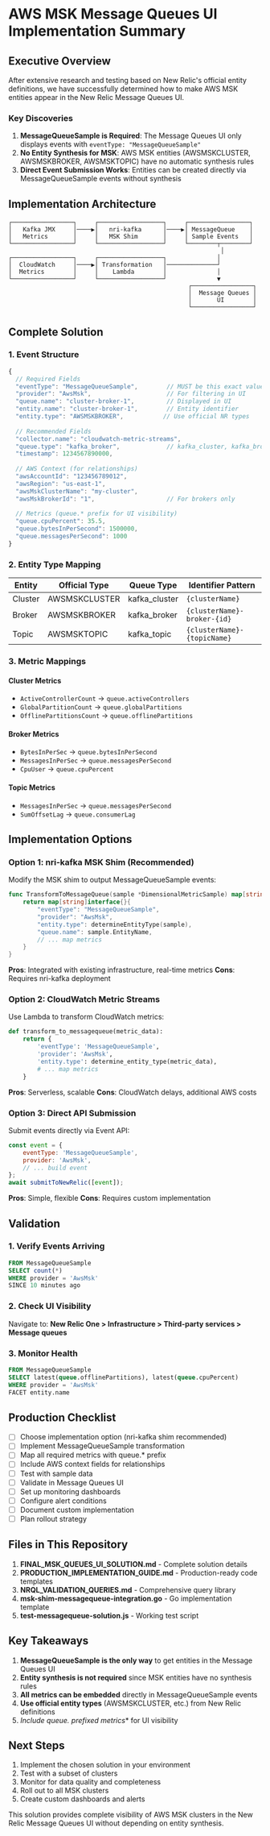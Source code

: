 # AWS MSK Message Queues UI Implementation Summary

## Executive Overview

After extensive research and testing based on New Relic's official entity definitions, we have successfully determined how to make AWS MSK entities appear in the New Relic Message Queues UI.

### Key Discoveries

1. **MessageQueueSample is Required**: The Message Queues UI only displays events with `eventType: "MessageQueueSample"`
2. **No Entity Synthesis for MSK**: AWS MSK entities (AWSMSKCLUSTER, AWSMSKBROKER, AWSMSKTOPIC) have no automatic synthesis rules
3. **Direct Event Submission Works**: Entities can be created directly via MessageQueueSample events without synthesis

## Implementation Architecture

```
┌─────────────────┐     ┌──────────────────┐     ┌─────────────────┐
│   Kafka JMX     │────▶│   nri-kafka      │────▶│ MessageQueue    │
│   Metrics       │     │   MSK Shim       │     │ Sample Events   │
└─────────────────┘     └──────────────────┘     └────────┬────────┘
                                                           │
┌─────────────────┐     ┌──────────────────┐              │
│  CloudWatch     │────▶│ Transformation   │──────────────┘
│  Metrics        │     │    Lambda        │              │
└─────────────────┘     └──────────────────┘              ▼
                                                  ┌─────────────────┐
                                                  │  Message Queues │
                                                  │       UI        │
                                                  └─────────────────┘
```

## Complete Solution

### 1. Event Structure

```javascript
{
  // Required Fields
  "eventType": "MessageQueueSample",        // MUST be this exact value
  "provider": "AwsMsk",                     // For filtering in UI
  "queue.name": "cluster-broker-1",         // Displayed in UI
  "entity.name": "cluster-broker-1",        // Entity identifier
  "entity.type": "AWSMSKBROKER",           // Use official NR types
  
  // Recommended Fields
  "collector.name": "cloudwatch-metric-streams",
  "queue.type": "kafka_broker",             // kafka_cluster, kafka_broker, kafka_topic
  "timestamp": 1234567890000,
  
  // AWS Context (for relationships)
  "awsAccountId": "123456789012",
  "awsRegion": "us-east-1",
  "awsMskClusterName": "my-cluster",
  "awsMskBrokerId": "1",                    // For brokers only
  
  // Metrics (queue.* prefix for UI visibility)
  "queue.cpuPercent": 35.5,
  "queue.bytesInPerSecond": 1500000,
  "queue.messagesPerSecond": 1000
}
```

### 2. Entity Type Mapping

| Entity | Official Type | Queue Type | Identifier Pattern |
|--------|--------------|------------|-------------------|
| Cluster | AWSMSKCLUSTER | kafka_cluster | `{clusterName}` |
| Broker | AWSMSKBROKER | kafka_broker | `{clusterName}-broker-{id}` |
| Topic | AWSMSKTOPIC | kafka_topic | `{clusterName}-{topicName}` |

### 3. Metric Mappings

#### Cluster Metrics
- `ActiveControllerCount` → `queue.activeControllers`
- `GlobalPartitionCount` → `queue.globalPartitions`
- `OfflinePartitionsCount` → `queue.offlinePartitions`

#### Broker Metrics
- `BytesInPerSec` → `queue.bytesInPerSecond`
- `MessagesInPerSec` → `queue.messagesPerSecond`
- `CpuUser` → `queue.cpuPercent`

#### Topic Metrics
- `MessagesInPerSec` → `queue.messagesPerSecond`
- `SumOffsetLag` → `queue.consumerLag`

## Implementation Options

### Option 1: nri-kafka MSK Shim (Recommended)

Modify the MSK shim to output MessageQueueSample events:

```go
func TransformToMessageQueue(sample *DimensionalMetricSample) map[string]interface{} {
    return map[string]interface{}{
        "eventType": "MessageQueueSample",
        "provider": "AwsMsk",
        "entity.type": determineEntityType(sample),
        "queue.name": sample.EntityName,
        // ... map metrics
    }
}
```

**Pros**: Integrated with existing infrastructure, real-time metrics
**Cons**: Requires nri-kafka deployment

### Option 2: CloudWatch Metric Streams

Use Lambda to transform CloudWatch metrics:

```python
def transform_to_messagequeue(metric_data):
    return {
        'eventType': 'MessageQueueSample',
        'provider': 'AwsMsk',
        'entity.type': determine_entity_type(metric_data),
        # ... map metrics
    }
```

**Pros**: Serverless, scalable
**Cons**: CloudWatch delays, additional AWS costs

### Option 3: Direct API Submission

Submit events directly via Event API:

```javascript
const event = {
    eventType: 'MessageQueueSample',
    provider: 'AwsMsk',
    // ... build event
};
await submitToNewRelic([event]);
```

**Pros**: Simple, flexible
**Cons**: Requires custom implementation

## Validation

### 1. Verify Events Arriving
```sql
FROM MessageQueueSample 
SELECT count(*) 
WHERE provider = 'AwsMsk' 
SINCE 10 minutes ago
```

### 2. Check UI Visibility
Navigate to: **New Relic One > Infrastructure > Third-party services > Message queues**

### 3. Monitor Health
```sql
FROM MessageQueueSample 
SELECT latest(queue.offlinePartitions), latest(queue.cpuPercent)
WHERE provider = 'AwsMsk' 
FACET entity.name
```

## Production Checklist

- [ ] Choose implementation option (nri-kafka shim recommended)
- [ ] Implement MessageQueueSample transformation
- [ ] Map all required metrics with queue.* prefix
- [ ] Include AWS context fields for relationships
- [ ] Test with sample data
- [ ] Validate in Message Queues UI
- [ ] Set up monitoring dashboards
- [ ] Configure alert conditions
- [ ] Document custom implementation
- [ ] Plan rollout strategy

## Files in This Repository

1. **FINAL_MSK_QUEUES_UI_SOLUTION.md** - Complete solution details
2. **PRODUCTION_IMPLEMENTATION_GUIDE.md** - Production-ready code templates
3. **NRQL_VALIDATION_QUERIES.md** - Comprehensive query library
4. **msk-shim-messagequeue-integration.go** - Go implementation template
5. **test-messagequeue-solution.js** - Working test script

## Key Takeaways

1. **MessageQueueSample is the only way** to get entities in the Message Queues UI
2. **Entity synthesis is not required** since MSK entities have no synthesis rules
3. **All metrics can be embedded** directly in MessageQueueSample events
4. **Use official entity types** (AWSMSKCLUSTER, etc.) from New Relic definitions
5. **Include queue.* prefixed metrics** for UI visibility

## Next Steps

1. Implement the chosen solution in your environment
2. Test with a subset of clusters
3. Monitor for data quality and completeness
4. Roll out to all MSK clusters
5. Create custom dashboards and alerts

This solution provides complete visibility of AWS MSK clusters in the New Relic Message Queues UI without depending on entity synthesis.